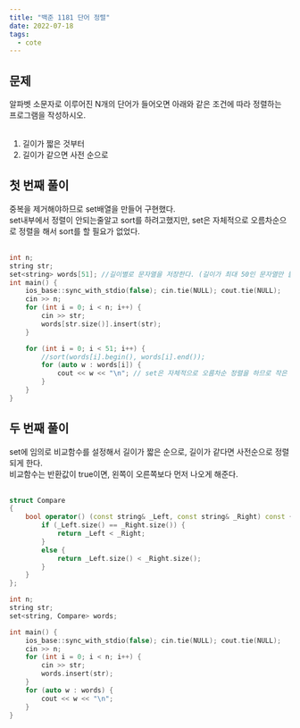 ```yaml
---
title: "백준 1181 단어 정렬"
date: 2022-07-18
tags:
  - cote
---
```


## 문제

알파벳 소문자로 이루어진 N개의 단어가 들어오면 아래와 같은 조건에 따라 정렬하는 프로그램을 작성하시오.
<br/><br/>

1. 길이가 짧은 것부터
2. 길이가 같으면 사전 순으로

## 첫 번째 풀이

중복을 제거해야하므로 set배열을 만들어 구현했다.<br/>
set내부에서 정렬이 안되는줄알고 sort를 하려고했지만, set은 자체적으로 오름차순으로 정렬을 해서 sort를 할 필요가 없었다.<br/><br/>

```cpp
int n;
string str;
set<string> words[51]; //길이별로 문자열을 저장한다. (길이가 최대 50인 문자열만 들어온다)
int main() {
	ios_base::sync_with_stdio(false); cin.tie(NULL); cout.tie(NULL);
	cin >> n;
	for (int i = 0; i < n; i++) {
		cin >> str;
		words[str.size()].insert(str);
	}

	for (int i = 0; i < 51; i++) {
		//sort(words[i].begin(), words[i].end());
		for (auto w : words[i]) {
			cout << w << "\n"; // set은 자체적으로 오름차순 정렬을 하므로 작은 길이의 문자열들부터 차례대로 출력한다.
		}
	}
}
```

## 두 번째 풀이

set에 임의로 비교함수를 설정해서 길이가 짧은 순으로, 길이가 같다면 사전순으로 정렬되게 한다.<br/>
비교함수는 반환값이 true이면, 왼쪽이 오른쪽보다 먼저 나오게 해준다.<br/><br/>

```c++
struct Compare
{
	bool operator() (const string& _Left, const string& _Right) const {
		if (_Left.size() == _Right.size()) {
			return _Left < _Right;
		}
		else {
			return _Left.size() < _Right.size();
		}
	}
};

int n;
string str;
set<string, Compare> words;

int main() {
	ios_base::sync_with_stdio(false); cin.tie(NULL); cout.tie(NULL);
	cin >> n;
	for (int i = 0; i < n; i++) {
		cin >> str;
		words.insert(str);
	}
	for (auto w : words) {
		cout << w << "\n";
	}
}
```
